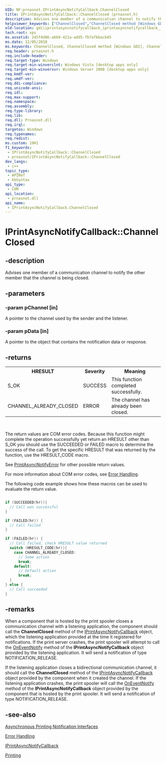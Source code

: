 ```yaml
---
UID: NF:prnasnot.IPrintAsyncNotifyCallback.ChannelClosed
title: IPrintAsyncNotifyCallback::ChannelClosed (prnasnot.h)
description: Advises one member of a communication channel to notify the other member that the channel is being closed.
helpviewer_keywords: ["ChannelClosed","ChannelClosed method [Windows GDI]","ChannelClosed method [Windows GDI]","IPrintAsyncNotifyCallback interface","IPrintAsyncNotifyCallback interface [Windows GDI]","ChannelClosed method","IPrintAsyncNotifyCallback.ChannelClosed","IPrintAsyncNotifyCallback::ChannelClosed","_win32_IPrintAsyncNotifyCallback_ChannelClosed","gdi.iprintasyncnotifycallback_iprintasyncnotifycallback__channelclosed","prnasnot/IPrintAsyncNotifyCallback::ChannelClosed"]
old-location: gdi\iprintasyncnotifycallback_iprintasyncnotifycallback__channelclosed.htm
tech.root: xps
ms.assetid: 245f4d86-a6b9-421a-add5-fb7afbbacb45
ms.date: 12/05/2018
ms.keywords: ChannelClosed, ChannelClosed method [Windows GDI], ChannelClosed method [Windows GDI],IPrintAsyncNotifyCallback interface, IPrintAsyncNotifyCallback interface [Windows GDI],ChannelClosed method, IPrintAsyncNotifyCallback.ChannelClosed, IPrintAsyncNotifyCallback::ChannelClosed, _win32_IPrintAsyncNotifyCallback_ChannelClosed, gdi.iprintasyncnotifycallback_iprintasyncnotifycallback__channelclosed, prnasnot/IPrintAsyncNotifyCallback::ChannelClosed
req.header: prnasnot.h
req.include-header: 
req.target-type: Windows
req.target-min-winverclnt: Windows Vista [desktop apps only]
req.target-min-winversvr: Windows Server 2008 [desktop apps only]
req.kmdf-ver: 
req.umdf-ver: 
req.ddi-compliance: 
req.unicode-ansi: 
req.idl: 
req.max-support: 
req.namespace: 
req.assembly: 
req.type-library: 
req.lib: 
req.dll: Prnasnot.dll
req.irql: 
targetos: Windows
req.typenames: 
req.redist: 
ms.custom: 19H1
f1_keywords:
 - IPrintAsyncNotifyCallback::ChannelClosed
 - prnasnot/IPrintAsyncNotifyCallback::ChannelClosed
dev_langs:
 - c++
topic_type:
 - APIRef
 - kbSyntax
api_type:
 - COM
api_location:
 - prnasnot.dll
api_name:
 - IPrintAsyncNotifyCallback.ChannelClosed
---
```


# IPrintAsyncNotifyCallback::ChannelClosed


## -description

Advises one member of a communication channel to notify the other member that the channel is being closed.

## -parameters

### -param pChannel [in]

A pointer to the channel used by the sender and the listener.

### -param pData [in]

A pointer to the object that contains the notification data or response.

## -returns

<table>
<tr>
<th>HRESULT</th>
<th>Severity</th>
<th>Meaning</th>
</tr>
<tr>
<td>S_OK</td>
<td>SUCCESS</td>
<td>This function completed successfully.</td>
</tr>
<tr>
<td>CHANNEL_ALREADY_CLOSED</td>
<td>ERROR</td>
<td>The channel has already been closed.</td>
</tr>
</table>
 

The return values are COM error codes. Because this function might complete the operation successfully yet return an HRESULT other than S_OK you should use the SUCCEEDED or FAILED macro to determine the success of the call. To get the specific HRESULT that was returned by the function, use the HRESULT_CODE macro.

See <a href="https://docs.microsoft.com/windows/desktop/api/prnasnot/ne-prnasnot-printasyncnotifyerror">PrintAsyncNotifyError</a> for other possible return values.

For more information about COM error codes, see <a href="https://docs.microsoft.com/windows/desktop/SetupApi/error-handling">Error Handling</a>.

The following code example shows how these macros can be used to evaluate the return value.


```cpp

if (SUCCEEDED(hr)){
  // Call was successful 
}

if (FAILED(hr)) {
  // Call failed 
}

if (FAILED(hr)) {
  // Call failed, check HRESULT value returned
  switch (HRESULT_CODE(hr)){
    case CHANNEL_ALREADY_CLOSED:
      // Some action 
      break;
    default:
      // Default action 
      break;
  }
} else {
  // Call succeeded 
}

```

## -remarks

When a component that is hosted by the print spooler closes a communication channel with a listening application, the component should call the <b>ChannelClosed</b> method of the <a href="https://docs.microsoft.com/windows/desktop/api/prnasnot/nn-prnasnot-iprintasyncnotifycallback">IPrintAsyncNotifyCallback</a> object, which the listening application provided at the time it registered for notifications. If the print server crashes, the print spooler will attempt to call the <a href="https://docs.microsoft.com/windows/desktop/api/prnasnot/nf-prnasnot-iprintasyncnotifycallback-oneventnotify">OnEventNotify</a> method of the <b>IPrintAsyncNotifyCallback</b> object provided by the listening application. It will send a notification of type NOTIFICATION_RELEASE.

If the listening application closes a bidirectional communication channel, it should call the <b>ChannelClosed</b> method of the <a href="https://docs.microsoft.com/windows/desktop/api/prnasnot/nn-prnasnot-iprintasyncnotifycallback">IPrintAsyncNotifyCallback</a> object provided by the component when it created the channel. If the listening application crashes, the print spooler will call the <a href="https://docs.microsoft.com/windows/desktop/api/prnasnot/nf-prnasnot-iprintasyncnotifycallback-oneventnotify">OnEventNotify</a> method of the <b>IPrintAsyncNotifyCallback</b> object provided by the  component that is hosted by the print spooler. It will send a notification of type NOTIFICATION_RELEASE.

## -see-also

<a href="https://docs.microsoft.com/windows/desktop/printdocs/asynchronous-notification-interfaces">Asynchronous Printing Notification Interfaces</a>



<a href="https://docs.microsoft.com/windows/desktop/SetupApi/error-handling">Error Handling</a>



<a href="https://docs.microsoft.com/windows/desktop/api/prnasnot/nn-prnasnot-iprintasyncnotifycallback">IPrintAsyncNotifyCallback</a>



<a href="https://docs.microsoft.com/windows/desktop/printdocs/printdocs-printing">Printing</a>

